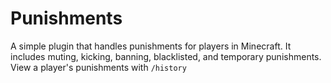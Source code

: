 # Punishments
A simple plugin that handles punishments for players in Minecraft. It includes muting, kicking, banning, blacklisted, and temporary punishments. View a player's punishments with `/history`